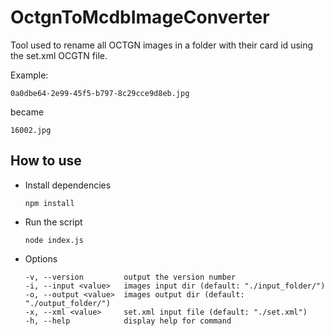 # OctgnToMcdbImageConverter

Tool used to rename all OCTGN images in a folder with their card id using the set.xml OCGTN file.

Example:

    0a0dbe64-2e99-45f5-b797-8c29cce9d8eb.jpg

became

    16002.jpg

## How to use

- Install dependencies

      npm install

- Run the script

      node index.js

- Options

      -v, --version         output the version number
      -i, --input <value>   images input dir (default: "./input_folder/")
      -o, --output <value>  images output dir (default: "./output_folder/")
      -x, --xml <value>     set.xml input file (default: "./set.xml")
      -h, --help            display help for command
